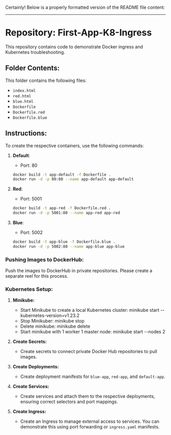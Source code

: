 Certainly! Below is a properly formatted version of the README file content:

---

# Repository: First-App-K8-Ingress

This repository contains code to demonstrate Docker ingress and Kubernetes troubleshooting.

## Folder Contents:

This folder contains the following files:

- `index.html`
- `red.html`
- `blue.html`
- `Dockerfile`
- `Dockerfile.red`
- `Dockerfile.blue`

## Instructions:

To create the respective containers, use the following commands:

1. **Default**:
   - Port: 80
   ```bash
   docker build -t app-default -f Dockerfile .
   docker run -d -p 80:80 --name app-default app-default
   ```

2. **Red**:
   - Port: 5001
   ```bash
   docker build -t app-red -f Dockerfile.red .
   docker run -d -p 5001:80 --name app-red app-red
   ```

3. **Blue**:
   - Port: 5002
   ```bash
   docker build -t app-blue -f Dockerfile.blue .
   docker run -d -p 5002:80 --name app-blue app-blue
   ```

### Pushing Images to DockerHub:

Push the images to DockerHub in private repositories. Please create a separate reel for this process.

### Kubernetes Setup:

1. **Minikube:**
   - Start Minikube to create a local Kubernetes cluster:  minikube start --kubernetes-version=v1.23.2
   - Stop Minikuber: minikube stop
   - Delete minikube:  minikube delete
   - Start minikube with 1 worker 1 master node: minikube start --nodes 2

2. **Create Secrets:**
   - Create secrets to connect private Docker Hub repositories to pull images.

3. **Create Deployments:**
   - Create deployment manifests for `blue-app`, `red-app`, and `default-app`.

4. **Create Services:**
   - Create services and attach them to the respective deployments, ensuring correct selectors and port mappings.

5. **Create Ingress:**
   - Create an Ingress to manage external access to services. You can demonstrate this using port forwarding or `ingress.yaml` manifests.

